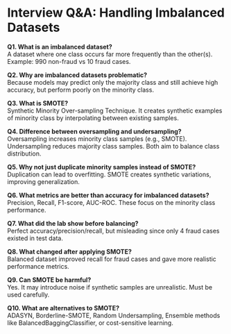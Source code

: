 # Interview Q&A: Handling Imbalanced Datasets

**Q1. What is an imbalanced dataset?**  
A dataset where one class occurs far more frequently than the other(s). Example: 990 non-fraud vs 10 fraud cases.

**Q2. Why are imbalanced datasets problematic?**  
Because models may predict only the majority class and still achieve high accuracy, but perform poorly on the minority class.

**Q3. What is SMOTE?**  
Synthetic Minority Over-sampling Technique. It creates synthetic examples of minority class by interpolating between existing samples.

**Q4. Difference between oversampling and undersampling?**  
Oversampling increases minority class samples (e.g., SMOTE).  
Undersampling reduces majority class samples. Both aim to balance class distribution.

**Q5. Why not just duplicate minority samples instead of SMOTE?**  
Duplication can lead to overfitting. SMOTE creates synthetic variations, improving generalization.

**Q6. What metrics are better than accuracy for imbalanced datasets?**  
Precision, Recall, F1-score, AUC-ROC. These focus on the minority class performance.

**Q7. What did the lab show before balancing?**  
Perfect accuracy/precision/recall, but misleading since only 4 fraud cases existed in test data.

**Q8. What changed after applying SMOTE?**  
Balanced dataset improved recall for fraud cases and gave more realistic performance metrics.

**Q9. Can SMOTE be harmful?**  
Yes. It may introduce noise if synthetic samples are unrealistic. Must be used carefully.

**Q10. What are alternatives to SMOTE?**  
ADASYN, Borderline-SMOTE, Random Undersampling, Ensemble methods like BalancedBaggingClassifier, or cost-sensitive learning.
